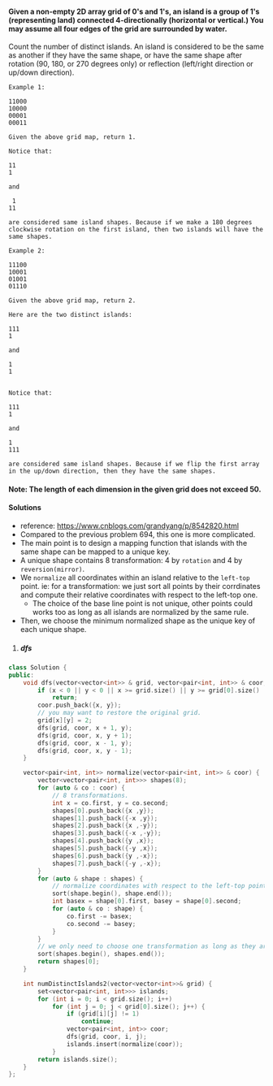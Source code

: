 #### Given a non-empty 2D array grid of 0's and 1's, an island is a group of 1's (representing land) connected 4-directionally (horizontal or vertical.) You may assume all four edges of the grid are surrounded by water.

Count the number of distinct islands. An island is considered to be the same as another if they have the same shape, or have the same shape after rotation (90, 180, or 270 degrees only) or reflection (left/right direction or up/down direction).

```
Example 1:

11000
10000
00001
00011

Given the above grid map, return 1.

Notice that:

11
1

and

 1
11

are considered same island shapes. Because if we make a 180 degrees clockwise rotation on the first island, then two islands will have the same shapes.

Example 2:

11100
10001
01001
01110

Given the above grid map, return 2.

Here are the two distinct islands:

111
1

and

1
1


Notice that:

111
1

and

1
111

are considered same island shapes. Because if we flip the first array in the up/down direction, then they have the same shapes.
```

#### Note: The length of each dimension in the given grid does not exceed 50. 


#### Solutions

- reference: https://www.cnblogs.com/grandyang/p/8542820.html
- Compared to the previous problem 694, this one is more complicated.
- The main point is to design a mapping function that islands with the same shape can be mapped to a unique key.
- A unique shape contains 8 transformation: 4 by `rotation` and 4 by `reversion(mirror)`.
- We `normalize` all coordinates within an island relative to the `left-top` point. ie: for a transformation: we just sort all points by their corrdinates and compute their relative coordinates with respect to the left-top one.
    - The choice of the base line point is not unique, other points could works too as long as all islands are normalized by the same rule.
- Then, we choose the minimum normalized shape as the unique key of each unique shape.


1. ##### dfs

```cpp
class Solution {
public:
    void dfs(vector<vector<int>> & grid, vector<pair<int, int>> & coor, int x, int y) {
        if (x < 0 || y < 0 || x >= grid.size() || y >= grid[0].size() || grid[x][y] != 1)
            return;
        coor.push_back({x, y});
        // you may want to restore the original grid.
        grid[x][y] = 2;
        dfs(grid, coor, x + 1, y);
        dfs(grid, coor, x, y + 1);
        dfs(grid, coor, x - 1, y);
        dfs(grid, coor, x, y - 1);
    }

    vector<pair<int, int>> normalize(vector<pair<int, int>> & coor) {
        vector<vector<pair<int, int>>> shapes(8);
        for (auto & co : coor) {
            // 8 transformations.
            int x = co.first, y = co.second;
            shapes[0].push_back({x ,y});
            shapes[1].push_back({-x ,y});
            shapes[2].push_back({x ,-y});
            shapes[3].push_back({-x ,-y});
            shapes[4].push_back({y ,x});
            shapes[5].push_back({-y ,x});
            shapes[6].push_back({y ,-x});
            shapes[7].push_back({-y ,-x});
        }
        for (auto & shape : shapes) {
            // normalize coordinates with respect to the left-top point.
            sort(shape.begin(), shape.end());
            int basex = shape[0].first, basey = shape[0].second;
            for (auto & co : shape) {
                co.first -= basex;
                co.second -= basey;
            }
        }
        // we only need to choose one transformation as long as they are choosed by the same rule.
        sort(shapes.begin(), shapes.end());
        return shapes[0];
    }

    int numDistinctIslands2(vector<vector<int>>& grid) {
        set<vector<pair<int, int>>> islands;
        for (int i = 0; i < grid.size(); i++)
            for (int j = 0; j < grid[0].size(); j++) {
                if (grid[i][j] != 1)
                    continue;
                vector<pair<int, int>> coor;
                dfs(grid, coor, i, j);
                islands.insert(normalize(coor));
            }
        return islands.size();
    }
};
```